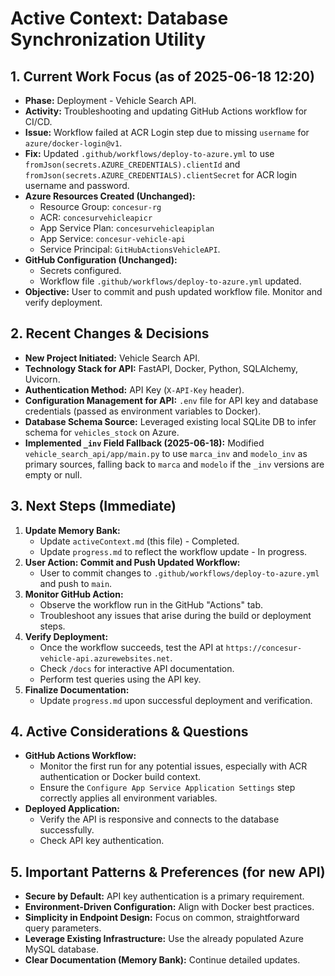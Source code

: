 # Active Context: Database Synchronization Utility

## 1. Current Work Focus (as of 2025-06-18 12:20)

-   **Phase:** Deployment - Vehicle Search API.
-   **Activity:** Troubleshooting and updating GitHub Actions workflow for CI/CD.
-   **Issue:** Workflow failed at ACR Login step due to missing `username` for `azure/docker-login@v1`.
-   **Fix:** Updated `.github/workflows/deploy-to-azure.yml` to use `fromJson(secrets.AZURE_CREDENTIALS).clientId` and `fromJson(secrets.AZURE_CREDENTIALS).clientSecret` for ACR login username and password.
-   **Azure Resources Created (Unchanged):**
    -   Resource Group: `concesur-rg`
    -   ACR: `concesurvehicleapicr`
    -   App Service Plan: `concesurvehicleapiplan`
    -   App Service: `concesur-vehicle-api`
    -   Service Principal: `GitHubActionsVehicleAPI`.
-   **GitHub Configuration (Unchanged):**
    -   Secrets configured.
    -   Workflow file `.github/workflows/deploy-to-azure.yml` updated.
-   **Objective:** User to commit and push updated workflow file. Monitor and verify deployment.

## 2. Recent Changes & Decisions

-   **New Project Initiated:** Vehicle Search API.
-   **Technology Stack for API:** FastAPI, Docker, Python, SQLAlchemy, Uvicorn.
-   **Authentication Method:** API Key (`X-API-Key` header).
-   **Configuration Management for API:** `.env` file for API key and database credentials (passed as environment variables to Docker).
-   **Database Schema Source:** Leveraged existing local SQLite DB to infer schema for `vehicles_stock` on Azure.
-   **Implemented `_inv` Field Fallback (2025-06-18):** Modified `vehicle_search_api/app/main.py` to use `marca_inv` and `modelo_inv` as primary sources, falling back to `marca` and `modelo` if the `_inv` versions are empty or null.

## 3. Next Steps (Immediate)

1.  **Update Memory Bank:**
    -   Update `activeContext.md` (this file) - Completed.
    -   Update `progress.md` to reflect the workflow update - In progress.
2.  **User Action: Commit and Push Updated Workflow:**
    -   User to commit changes to `.github/workflows/deploy-to-azure.yml` and push to `main`.
3.  **Monitor GitHub Action:**
    -   Observe the workflow run in the GitHub "Actions" tab.
    -   Troubleshoot any issues that arise during the build or deployment steps.
4.  **Verify Deployment:**
    -   Once the workflow succeeds, test the API at `https://concesur-vehicle-api.azurewebsites.net`.
    -   Check `/docs` for interactive API documentation.
    -   Perform test queries using the API key.
5.  **Finalize Documentation:**
    -   Update `progress.md` upon successful deployment and verification.

## 4. Active Considerations & Questions

-   **GitHub Actions Workflow:**
    -   Monitor the first run for any potential issues, especially with ACR authentication or Docker build context.
    -   Ensure the `Configure App Service Application Settings` step correctly applies all environment variables.
-   **Deployed Application:**
    -   Verify the API is responsive and connects to the database successfully.
    -   Check API key authentication.

## 5. Important Patterns & Preferences (for new API)

-   **Secure by Default:** API key authentication is a primary requirement.
-   **Environment-Driven Configuration:** Align with Docker best practices.
-   **Simplicity in Endpoint Design:** Focus on common, straightforward query parameters.
-   **Leverage Existing Infrastructure:** Use the already populated Azure MySQL database.
-   **Clear Documentation (Memory Bank):** Continue detailed updates.
